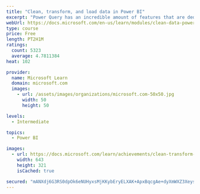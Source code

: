 ```yaml
---
title: "Clean, transform, and load data in Power BI"
excerpt: "Power Query has an incredible amount of features that are dedicated to helping you clean and prepare your data for analysis. You will learn how to simplify a complicated model, change data types, rename objects, and pivot data. You will also learn how to profile columns so that you know which columns have the valuable data that you’re seeking for deeper analytics."
webUrl: https://docs.microsoft.com/en-us/learn/modules/clean-data-power-bi/
type: course
price: Free
length: PT2H1M
ratings:
  count: 5323
  average: 4.7811384
heat: 102

provider:
  name: Microsoft Learn
  domain: microsoft.com
  images:
    - url: /assets/images/organizations/microsoft.com-50x50.jpg
      width: 50
      height: 50

levels:
  - Intermediate

topics:
  - Power BI

images:
  - url: https://docs.microsoft.com/learn/achievements/clean-transform-and-load-data-in-power-bi-social.png
    width: 643
    height: 321
    isCached: true

secured: "mANXdj6G3RS0dpOk6eNUHyxsMjKKybEryELXAK+ApxBqcgAe+dyXmWXZ3XeysdtBGRC6pL7UyonXM04mBDBLQWpdGR3u/yYSNqlYOnD1KYrJce//BkkRp9HtxOeX8hM09Ap6rgxJ7s+WZ1IkEK6J2r1HYTEXHjtTWYdMzgZE+TaTAxxrwMVz6I43Hf2aT3JH0msyRzH7c7T6aDLLfkj+G6dinxs8Nh/yyn6IcE/xTGBF6ErPqvvMf8Sj6wJlkxHEyJHK2mrnYKXDYpLzcTCfpIkPS4WKAoCIWh4crL4jJMWsVCqC8Xi3BUDiuZ9g5Wkm6Yx8iuEIWX0dvOaq9ljpr6jhT2NrsVBMh6ueOR8uqjwEUPmF1jyji1jbzPTFzy+0sOmAaPqXMmdkVUSTUNQfgtPPebxYe3ulvJZ0W+aYXPQ=;6Z9OS7oUn9gxEU1/5vmW2g=="
---
```


